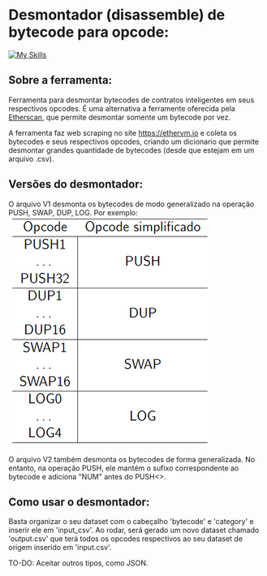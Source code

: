 # Desmontador (disassemble) de bytecode para opcode:

[![My Skills](https://skillicons.dev/icons?i=solidity,py)](https://skillicons.dev)

## Sobre a ferramenta:
Ferramenta para desmontar bytecodes de contratos inteligentes em seus respectivos opcodes. É uma alternativa a ferramente oferecida pela [Etherscan](https://etherscan.io/opcode-tool), que permite desmontar somente um bytecode por vez.

A ferramenta faz web scraping no site https://ethervm.io e coleta os bytecodes e seus respectivos opcodes, criando um dicionario que permite desmontar grandes quantidade de bytecodes (desde que estejam em um arquivo .csv).


## Versões do desmontador:
O arquivo V1 desmonta os bytecodes de modo generalizado na operação PUSH, SWAP, DUP, LOG. Por exemplo:
![alt text](imagens/tabela_v1.png)

O arquivo V2 também desmonta os bytecodes de forma generalizada. No entanto, na operação PUSH, ele mantém o sufixo correspondente ao bytecode e adiciona "NUM" antes do PUSH<<sufixo>>.

## Como usar o desmontador:
Basta organizar o seu dataset com o cabeçalho 'bytecode' e 'category' e inserir ele em 'input_csv'. Ao rodar, será gerado um novo dataset chamado 'output.csv' que terá todos os opcodes respectivos ao seu dataset de origem inserido em 'input.csv'.

TO-DO: Aceitar outros tipos, como JSON.
